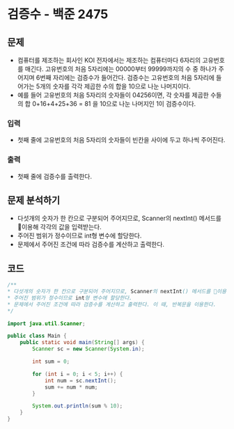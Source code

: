 # 검증수 - 백준 2475
## 문제
- 컴퓨터를 제조하는 회사인 KOI 전자에서는 제조하는 컴퓨터마다 6자리의 고유번호를 매긴다. 고유번호의 처음 5자리에는 00000부터 99999까지의 수 중 하나가 주어지며 6번째 자리에는 검증수가 들어간다. 검증수는 고유번호의 처음 5자리에 들어가는 5개의 숫자를 각각 제곱한 수의 합을 10으로 나눈 나머지이다.
- 예를 들어 고유번호의 처음 5자리의 숫자들이 04256이면, 각 숫자를 제곱한 수들의 합 0+16+4+25+36 = 81 을 10으로 나눈 나머지인 1이 검증수이다.

### 입력
- 첫째 줄에 고유번호의 처음 5자리의 숫자들이 빈칸을 사이에 두고 하나씩 주어진다.
### 출력
- 첫째 줄에 검증수를 출력한다.

## 문제 분석하기
- 다섯개의 숫자가 한 칸으로 구분되어 주어지므로, Scanner의 nextInt() 메서드를 이용해 각각의 값을 입력받는다.
- 주어진 범위가 정수이므로 int형 변수에 할당한다.
- 문제에서 주어진 조건에 따라 검증수를 계산하고 출력한다.

## 코드
```java
/**
* 다섯개의 숫자가 한 칸으로 구분되어 주어지므로, Scanner의 nextInt() 메서드를 이용해 각각의 값을 입력받는다.
* 주어진 범위가 정수이므로 int형 변수에 할당한다.
* 문제에서 주어진 조건에 따라 검증수를 계산하고 출력한다. 이 때, 반복문을 이용한다.
*/

import java.util.Scanner;

public class Main {
	public static void main(String[] args) {
		Scanner sc = new Scanner(System.in);

		int sum = 0;

		for (int i = 0; i < 5; i++) {
			int num = sc.nextInt();
			sum += num * num;
		}

		System.out.println(sum % 10);
	}
}
```